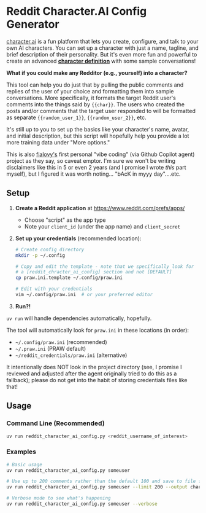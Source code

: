 # Reddit Character.AI Config Generator

[character.ai](https://character.ai/) is a fun platform that lets you create, configure, and talk to your own AI characters. You can set up
a character with just a name, tagline, and brief description of their personality. But it's even more fun and powerful to create an advanced
**[character definition](https://book.character.ai/character-book/character-attributes/definition)** with some sample conversations!


**What if you could make any Redditor (e.g., yourself) into a character?**

This tool can help you do just that by pulling the public comments and replies of the user of your choice and formatting them into
sample conversations. More specifically, it formats the target Reddit user's comments into the things said by `{{char}}`.
The users who created the posts and/or comments that the target user responded to will be formatted as separate
`{{random_user_1}}`, `{{random_user_2}}`, etc.

It's still up to you to set up the basics like your character's name, avatar, and initial description, but this script
will hopefully help you provide a lot more training data under "More options."




This is also [fialovy's](https://github.com/fialovy) first personal "vibe coding" (via Github Copilot agent) project as they say,
so caveat emptor. I'm sure we won't be writing disclaimers like this in 5 or even 2 years (and I promise I wrote
_this_ part myself), but I figured it was worth noting... "bAcK in myyy day"....etc.



## Setup

1. **Create a Reddit application** at https://www.reddit.com/prefs/apps/
   - Choose "script" as the app type
   - Note your `client_id` (under the app name) and `client_secret`

2. **Set up your credentials** (recommended location):
   ```bash
   # Create config directory
   mkdir -p ~/.config
   
   # Copy and edit the template - note that we specifically look for
   # a [reddit_chracter_ai_config] section and not [DEFAULT]
   cp praw.ini.template ~/.config/praw.ini
   
   # Edit with your credentials
   vim ~/.config/praw.ini  # or your preferred editor
   ```

3. **Run?!**

`uv run` will handle dependencies automatically, hopefully.

The tool will automatically look for `praw.ini` in these locations (in order):
- `~/.config/praw.ini` (recommended)
- `~/.praw.ini` (PRAW default)
- `~/reddit_credentials/praw.ini` (alternative)

It intentionally does NOT look in the project directory (see, I promise I reviewed and adjusted after the agent originally tried to do this as a fallback);
please do not get into the habit of storing credentials files like that! 

## Usage

### Command Line (Recommended)
```bash
uv run reddit_character_ai_config.py <reddit_username_of_interest>
```

### Examples
```bash
# Basic usage
uv run reddit_character_ai_config.py someuser

# Use up to 200 comments rather than the default 100 and save to file for easy pasting into character.ai's "Definition" field under "More options"
uv run reddit_character_ai_config.py someuser --limit 200 --output character_def.txt

# Verbose mode to see what's happening
uv run reddit_character_ai_config.py someuser --verbose
```



